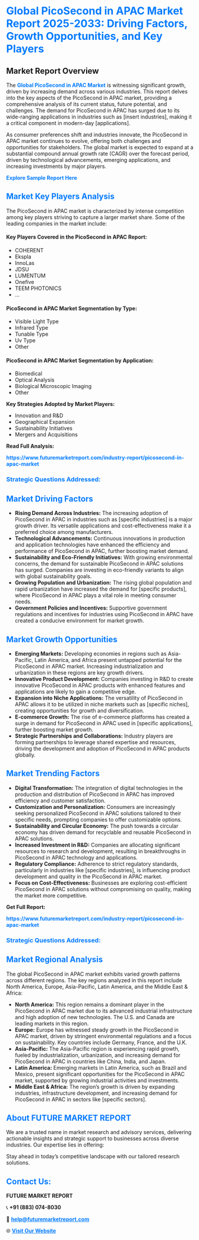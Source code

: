 <h1 style="color: #007BFF;">Global PicoSecond in APAC Market Report 2025-2033: Driving Factors, Growth Opportunities, and Key Players</h1>

<section id="overview">
<h2>Market Report Overview</h2>
<p>The <a href="https://www.futuremarketreport.com/industry-report/picosecond-in-apac-market" style="color: #007BFF; text-decoration: none;"><strong>Global PicoSecond in APAC Market</strong></a> is witnessing significant growth, driven by increasing demand across various industries. This report delves into the key aspects of the PicoSecond in APAC market, providing a comprehensive analysis of its current status, future potential, and challenges. The demand for PicoSecond in APAC has surged due to its wide-ranging applications in industries such as [insert industries], making it a critical component in modern-day [applications].</p>
<p>As consumer preferences shift and industries innovate, the PicoSecond in APAC market continues to evolve, offering both challenges and opportunities for stakeholders. The global market is expected to expand at a substantial compound annual growth rate (CAGR) over the forecast period, driven by technological advancements, emerging applications, and increasing investments by major players.</p>
</section>

<section id="overview">
<p><a href="https://www.futuremarketreport.com/request-sample/reportId=105978" style="color: #007BFF; text-decoration: none;"><strong>Explore Sample Report Here</strong></a></p>
</section>

<section id="key-players">
<h2 style="color: #007BFF;">Market Key Players Analysis</h2>
<p>The PicoSecond in APAC market is characterized by intense competition among key players striving to capture a larger market share. Some of the leading companies in the market include:</p>
<h4>Key Players Covered in the PicoSecond in APAC Report:</h4>
<ul><li>COHERENT</li><li>Ekspla</li><li>InnoLas</li><li>JDSU</li><li>LUMENTUM</li><li>Onefive</li><li>TEEM PHOTONICS</li><li>...</li></ul>
<h4>PicoSecond in APAC Market Segmentation by Type:</h4>
<ul><li>Visible Light Type</li><li>Infrared Type</li><li>Tunable Type</li><li>Uv Type</li><li>Other</li></ul>

<h4>PicoSecond in APAC Market Segmentation by Application:</h4>
<ul><li>Biomedical</li><li>Optical Analysis</li><li>Biological Microscopic Imaging</li><li>Other</li></ul>
<p><strong>Key Strategies Adopted by Market Players:</strong></p>
<ul>
<li>Innovation and R&D</li>
<li>Geographical Expansion</li>
<li>Sustainability Initiatives</li>
<li>Mergers and Acquisitions</li>
</ul>
</section>

<section>
<p><strong>Read Full Analysis: </strong></p><a href="https://www.futuremarketreport.com/industry-report/picosecond-in-apac-market" style="color: #007BFF; text-decoration: none;"><strong>https://www.futuremarketreport.com/industry-report/picosecond-in-apac-market</strong></a>
<h3 style="color: #007BFF;">Strategic Questions Addressed:</h3>
</section>

<section id="driving-factors">
<h2 style="color: #007BFF;">Market Driving Factors</h2>
<ul>
<li><strong>Rising Demand Across Industries:</strong> The increasing adoption of PicoSecond in APAC in industries such as [specific industries] is a major growth driver. Its versatile applications and cost-effectiveness make it a preferred choice among manufacturers.</li>
<li><strong>Technological Advancements:</strong> Continuous innovations in production and application technologies have enhanced the efficiency and performance of PicoSecond in APAC, further boosting market demand.</li>
<li><strong>Sustainability and Eco-Friendly Initiatives:</strong> With growing environmental concerns, the demand for sustainable PicoSecond in APAC solutions has surged. Companies are investing in eco-friendly variants to align with global sustainability goals.</li>
<li><strong>Growing Population and Urbanization:</strong> The rising global population and rapid urbanization have increased the demand for [specific products], where PicoSecond in APAC plays a vital role in meeting consumer needs.</li>
<li><strong>Government Policies and Incentives:</strong> Supportive government regulations and incentives for industries using PicoSecond in APAC have created a conducive environment for market growth.</li>
</ul>
</section>

<section id="growth-opportunities">
<h2 style="color: #007BFF;">Market Growth Opportunities</h2>
<ul>
<li><strong>Emerging Markets:</strong> Developing economies in regions such as Asia-Pacific, Latin America, and Africa present untapped potential for the PicoSecond in APAC market. Increasing industrialization and urbanization in these regions are key growth drivers.</li>
<li><strong>Innovative Product Development:</strong> Companies investing in R&D to create innovative PicoSecond in APAC products with enhanced features and applications are likely to gain a competitive edge.</li>
<li><strong>Expansion into Niche Applications:</strong> The versatility of PicoSecond in APAC allows it to be utilized in niche markets such as [specific niches], creating opportunities for growth and diversification.</li>
<li><strong>E-commerce Growth:</strong> The rise of e-commerce platforms has created a surge in demand for PicoSecond in APAC used in [specific applications], further boosting market growth.</li>
<li><strong>Strategic Partnerships and Collaborations:</strong> Industry players are forming partnerships to leverage shared expertise and resources, driving the development and adoption of PicoSecond in APAC products globally.</li>
</ul>
</section>

<section id="trending-factors">
<h2 style="color: #007BFF;">Market Trending Factors</h2>
<ul>
<li><strong>Digital Transformation:</strong> The integration of digital technologies in the production and distribution of PicoSecond in APAC has improved efficiency and customer satisfaction.</li>
<li><strong>Customization and Personalization:</strong> Consumers are increasingly seeking personalized PicoSecond in APAC solutions tailored to their specific needs, prompting companies to offer customizable options.</li>
<li><strong>Sustainability and Circular Economy:</strong> The push towards a circular economy has driven demand for recyclable and reusable PicoSecond in APAC solutions.</li>
<li><strong>Increased Investment in R&D:</strong> Companies are allocating significant resources to research and development, resulting in breakthroughs in PicoSecond in APAC technology and applications.</li>
<li><strong>Regulatory Compliance:</strong> Adherence to strict regulatory standards, particularly in industries like [specific industries], is influencing product development and quality in the PicoSecond in APAC market.</li>
<li><strong>Focus on Cost-Effectiveness:</strong> Businesses are exploring cost-efficient PicoSecond in APAC solutions without compromising on quality, making the market more competitive.</li>
</ul>
</section>

<section>
<p><strong>Get Full Report: </strong></p><a href="https://www.futuremarketreport.com/industry-report/picosecond-in-apac-market" style="color: #007BFF; text-decoration: none;"><strong>https://www.futuremarketreport.com/industry-report/picosecond-in-apac-market</strong></a>
<h3 style="color: #007BFF;">Strategic Questions Addressed:</h3>
</section>


<section id="regional-analysis">
<h2 style="color: #007BFF;">Market Regional Analysis</h2>
<p>The global PicoSecond in APAC market exhibits varied growth patterns across different regions. The key regions analyzed in this report include North America, Europe, Asia-Pacific, Latin America, and the Middle East & Africa:</p>
<ul>
<li><strong>North America:</strong> This region remains a dominant player in the PicoSecond in APAC market due to its advanced industrial infrastructure and high adoption of new technologies. The U.S. and Canada are leading markets in this region.</li>
<li><strong>Europe:</strong> Europe has witnessed steady growth in the PicoSecond in APAC market, driven by stringent environmental regulations and a focus on sustainability. Key countries include Germany, France, and the U.K.</li>
<li><strong>Asia-Pacific:</strong> The Asia-Pacific region is experiencing rapid growth, fueled by industrialization, urbanization, and increasing demand for PicoSecond in APAC in countries like China, India, and Japan.</li>
<li><strong>Latin America:</strong> Emerging markets in Latin America, such as Brazil and Mexico, present significant opportunities for the PicoSecond in APAC market, supported by growing industrial activities and investments.</li>
<li><strong>Middle East & Africa:</strong> The region’s growth is driven by expanding industries, infrastructure development, and increasing demand for PicoSecond in APAC in sectors like [specific sectors].</li>
</ul>
</section>

<footer>
<h2 style="color: #007BFF;">About FUTURE MARKET REPORT</h2>
<p>We are a trusted name in market research and advisory services, delivering actionable insights and strategic support to businesses across diverse industries. Our expertise lies in offering:</p>

<p>Stay ahead in today’s competitive landscape with our tailored research solutions.</p>

<h2 style="color: #007BFF;">Contact Us:</h2>
<p><strong>FUTURE MARKET REPORT</strong></p>
<p>📞 <strong>+91 (883) 074-8030</strong></p>
<p>📧 <strong><a href="mailto:help@futuremarketreport.com" style="color: #007BFF;">help@futuremarketreport.com</a></strong></p>
<p>🌐 <strong><a href="https://www.futuremarketreport.com/" style="color: #007BFF;">Visit Our Website</a></strong></p>
</footer>